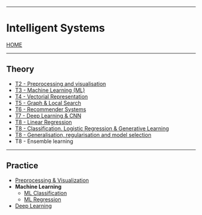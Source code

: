 
---
# Intelligent Systems

[HOME](../../README.md)

---
## Theory
- [T2 - Preprocessing and visualisation](data/T2.md)
- [T3 - Machine Learning (ML)](data/T3.md)
- [T4 - Vectorial Representation](data/T4.md)
- [T5 - Graph & Local Search](data/T5.md)
- [T6 - Recommender Systems](data/T6.md)
- [T7 - Deep Learning & CNN](data/T7.md)
- [T8 - Linear Regression](T8_Regression.md)
- [T8 - Classification. Logistic Regression & Generative Learning](T8_Classification.md)
- [T8 - Generalisation, regularisation and model selection](T8_Generalisation.md)
- T8 - Ensemble learning
---
## Practice
- [Preprocessing & Visualization](Lab2.md)
- **Machine Learning**
	- [ML Classification](Lab3-1.md)
	- [ML Regression](Lab3-2.md)
- [Deep Learning](Lab4.md)